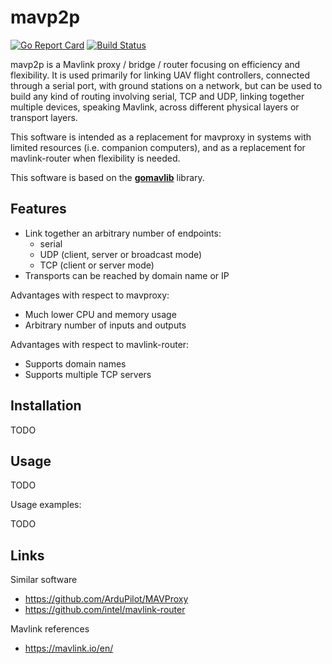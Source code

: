 
# mavp2p

[![Go Report Card](https://goreportcard.com/badge/github.com/gswly/mavp2p)](https://goreportcard.com/report/github.com/gswly/mavp2p)
[![Build Status](https://travis-ci.org/gswly/mavp2p.svg?branch=master)](https://travis-ci.org/gswly/mavp2p)

mavp2p is a Mavlink proxy / bridge / router focusing on efficiency and flexibility. It is used primarily for linking UAV flight controllers, connected through a serial port, with ground stations on a network, but can be used to build any kind of routing involving serial, TCP and UDP, linking together multiple devices, speaking Mavlink, across different physical layers or transport layers.

This software is intended as a replacement for mavproxy in systems with limited resources (i.e. companion computers), and as a replacement for mavlink-router when flexibility is needed.

This software is based on the [**gomavlib**](https://github.com/gswly/gomavlib) library.

## Features

* Link together an arbitrary number of endpoints:
  * serial
  * UDP (client, server or broadcast mode)
  * TCP (client or server mode)
* Transports can be reached by domain name or IP

Advantages with respect to mavproxy:
* Much lower CPU and memory usage
* Arbitrary number of inputs and outputs

Advantages with respect to mavlink-router:
* Supports domain names
* Supports multiple TCP servers

## Installation

TODO

## Usage

TODO

Usage examples:

TODO

## Links

Similar software
* https://github.com/ArduPilot/MAVProxy
* https://github.com/intel/mavlink-router

Mavlink references
* https://mavlink.io/en/
